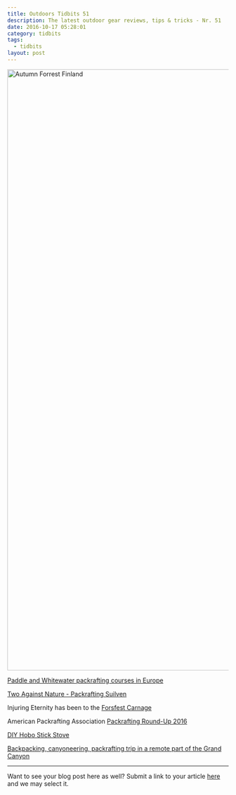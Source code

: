 ```yaml
---
title: Outdoors Tidbits 51
description: The latest outdoor gear reviews, tips & tricks - Nr. 51
date: 2016-10-17 05:28:01
category: tidbits
tags:
  - tidbits
layout: post
---
```

<a data-flickr-embed="true"  href="https://www.flickr.com/photos/90204224@N07/15515018692/in/photolist-yTVuXM-pCTf3y-pD1wwh-pD1xwd-ovtumV-gr7UtQ-gr85Uk-gr83Kk-durBYf-dukV8M-durrUE-durtFC-dukZ48-gMCaYa-gMCfAh-dzMRFf-dzGS9r-dzNm15-dzNoKU-dzGWRp-dzGWgg-dzGZe6-dzNqR3-dzNrCC-dzNu6h-dzH2GH" title="Autumn Forrest Finland"><img src="https://c5.staticflickr.com/4/3947/15515018692_29d8cfc469_k.jpg" width="2048" height="1367" alt="Autumn Forrest Finland"></a><script async src="//embedr.flickr.com/assets/client-code.js" charset="utf-8"></script>

[Paddle and Whitewater packrafting courses in Europe](http://www.outdooranimation.be/kalender-2017/)

[Two Against Nature - Packrafting Suilven](http://www.songofthepaddle.co.uk/forum/showthread.php?52516-Two-Against-Nature-To-Suilven-and-Beyond)

Injuring Eternity has been to the [Forsfest Carnage](https://injuringeternity.net/2016/10/11/forsfest-carnage/)

American Packrafting Association [Packrafting Round-Up 2016](https://vimeo.com/187153577)

[DIY Hobo Stick Stove](https://www.youtube.com/watch?v=bbnxtiL9anQ&feature=youtu.be)

[Backpacking, canyoneering, packrafting trip in a remote part of the Grand Canyon](https://www.youtube.com/watch?v=nQUnF-XjVbU)

---

Want to see your blog post here as well? Submit a link to your article [here](https://www.facebook.com/HikeVentures/) and we may select it.
